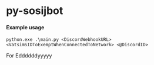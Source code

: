 # py-sosijbot
#### Example usage
`python.exe .\main.py <DiscordWebhookURL> <VatsimSIDToExemptWhenConnectedToNetwork> <@DiscordID>`

For Eddddddyyyyy
